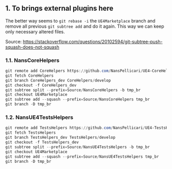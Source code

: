 ## 1. To brings external plugins here

The better way seems to `git rebase -i` the `UE4Marketplace` branch and remove all previous `git subtree add` and do it again. This way we can keep only necessary altered files.

Source: https://stackoverflow.com/questions/20102594/git-subtree-push-squash-does-not-squash

### 1.1. NansCoreHelpers

```powershell
git remote add CoreHelpers https://github.com/NansPellicari/UE4-CoreHelpers.git
git fetch CoreHelpers
git branch CoreHelpers_dev CoreHelpers/develop
git checkout -f CoreHelpers_dev
git subtree split --prefix=Source/NansCoreHelpers -b tmp_br
git checkout UE4Marketplace
git subtree add --squash --prefix=Source/NansCoreHelpers tmp_br
git branch -D tmp_br
```

### 1.2. NansUE4TestsHelpers

```powershell
git remote add TestsHelpers https://github.com/NansPellicari/UE4-TestsHelpers.git
git fetch TestsHelpers
git branch TestsHelpers_dev TestsHelpers/develop
git checkout -f TestsHelpers_dev
git subtree split --prefix=Source/NansUE4TestsHelpers -b tmp_br
git checkout UE4Marketplace
git subtree add --squash --prefix=Source/NansUE4TestsHelpers tmp_br
git branch -D tmp_br
```
